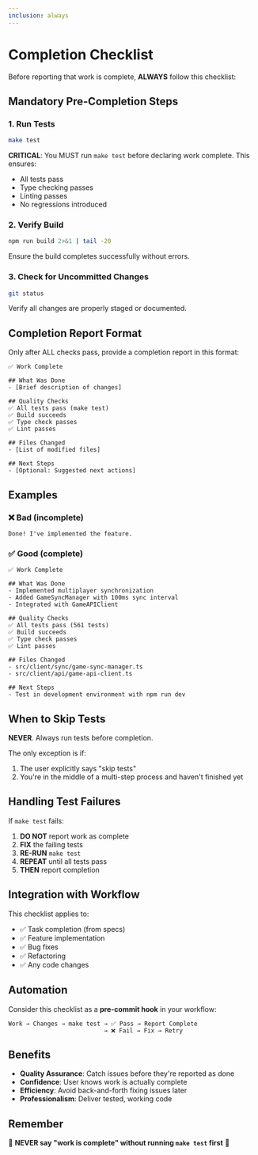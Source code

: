 ```yaml
---
inclusion: always
---
```


# Completion Checklist

Before reporting that work is complete, **ALWAYS** follow this checklist:

## Mandatory Pre-Completion Steps

### 1. Run Tests
```bash
make test
```

**CRITICAL**: You MUST run `make test` before declaring work complete. This ensures:
- All tests pass
- Type checking passes
- Linting passes
- No regressions introduced

### 2. Verify Build
```bash
npm run build 2>&1 | tail -20
```

Ensure the build completes successfully without errors.

### 3. Check for Uncommitted Changes
```bash
git status
```

Verify all changes are properly staged or documented.

## Completion Report Format

Only after ALL checks pass, provide a completion report in this format:

```
✅ Work Complete

## What Was Done
- [Brief description of changes]

## Quality Checks
✅ All tests pass (make test)
✅ Build succeeds
✅ Type check passes
✅ Lint passes

## Files Changed
- [List of modified files]

## Next Steps
- [Optional: Suggested next actions]
```

## Examples

### ❌ Bad (incomplete)
```
Done! I've implemented the feature.
```

### ✅ Good (complete)
```
✅ Work Complete

## What Was Done
- Implemented multiplayer synchronization
- Added GameSyncManager with 100ms sync interval
- Integrated with GameAPIClient

## Quality Checks
✅ All tests pass (561 tests)
✅ Build succeeds
✅ Type check passes
✅ Lint passes

## Files Changed
- src/client/sync/game-sync-manager.ts
- src/client/api/game-api-client.ts

## Next Steps
- Test in development environment with npm run dev
```

## When to Skip Tests

**NEVER**. Always run tests before completion.

The only exception is if:
1. The user explicitly says "skip tests"
2. You're in the middle of a multi-step process and haven't finished yet

## Handling Test Failures

If `make test` fails:

1. **DO NOT** report work as complete
2. **FIX** the failing tests
3. **RE-RUN** `make test`
4. **REPEAT** until all tests pass
5. **THEN** report completion

## Integration with Workflow

This checklist applies to:
- ✅ Task completion (from specs)
- ✅ Feature implementation
- ✅ Bug fixes
- ✅ Refactoring
- ✅ Any code changes

## Automation

Consider this checklist as a **pre-commit hook** in your workflow:

```
Work → Changes → make test → ✅ Pass → Report Complete
                           → ❌ Fail → Fix → Retry
```

## Benefits

- **Quality Assurance**: Catch issues before they're reported as done
- **Confidence**: User knows work is actually complete
- **Efficiency**: Avoid back-and-forth fixing issues later
- **Professionalism**: Deliver tested, working code

## Remember

🚨 **NEVER say "work is complete" without running `make test` first** 🚨
